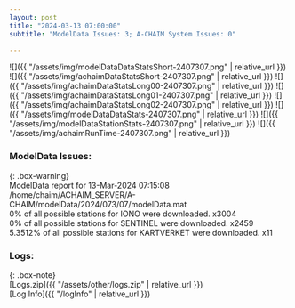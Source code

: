 ```yaml
---
layout: post
title: "2024-03-13 07:00:00"
subtitle: "ModelData Issues: 3; A-CHAIM System Issues: 0"

---
```


![]({{ "/assets/img/modelDataDataStatsShort-2407307.png" | relative_url }})
![]({{ "/assets/img/achaimDataStatsShort-2407307.png" | relative_url }})
![]({{ "/assets/img/achaimDataStatsLong00-2407307.png" | relative_url }})
![]({{ "/assets/img/achaimDataStatsLong01-2407307.png" | relative_url }})
![]({{ "/assets/img/achaimDataStatsLong02-2407307.png" | relative_url }})
![]({{ "/assets/img/modelDataDataStats-2407307.png" | relative_url }})
![]({{ "/assets/img/modelDataStationStats-2407307.png" | relative_url }})
![]({{ "/assets/img/achaimRunTime-2407307.png" | relative_url }})


### ModelData Issues:  
  
{: .box-warning}  
 ModelData report for 13-Mar-2024 07:15:08   
 /home/chaim/ACHAIM_SERVER/A-CHAIM/modelData/2024/073/07/modelData.mat   
 0% of all possible stations for IONO were downloaded. x3004   
 0% of all possible stations for SENTINEL were downloaded. x2459   
 5.3512% of all possible stations for KARTVERKET were downloaded. x11   
  


### Logs:  
  
{: .box-note}  
[Logs.zip]({{ "/assets/other/logs.zip" | relative_url }})  
[Log Info]({{ "/logInfo" | relative_url }})  
